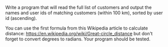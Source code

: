 Write a program that will read the full list of customers and output the names and user ids of matching customers (within 100 km), sorted by user id (ascending).

You can use the first formula from this Wikipedia article to calculate distance: https://en.wikipedia.org/wiki/Great-circle_distance but don't forget to convert degrees to radians. Your program should be tested.
